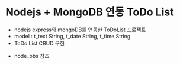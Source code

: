 # Nodejs + MongoDB 연동 ToDo List

- nodejs express와 mongoDB를 연동한 ToDoList 프로젝트
- model : t_text String, t_date String, t_time String
- ToDo List CRUD 구현

* node_bbs 참조
